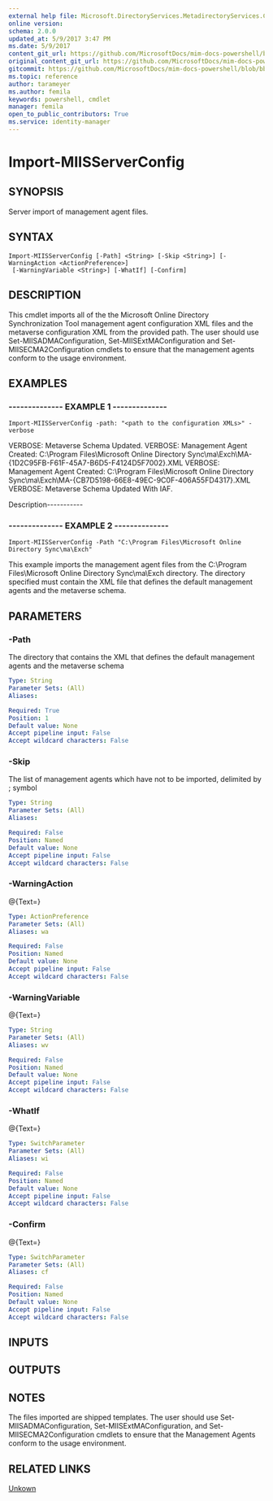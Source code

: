 ```yaml
---
external help file: Microsoft.DirectoryServices.MetadirectoryServices.Config.dll-Help.xml
online version: 
schema: 2.0.0
updated_at: 5/9/2017 3:47 PM
ms.date: 5/9/2017
content_git_url: https://github.com/MicrosoftDocs/mim-docs-powershell/blob/master/mim-cmdlets/Microsoft.DirectoryServices.MetadirectoryServices.Config/vlatest/Import-MIISServerConfig.md
original_content_git_url: https://github.com/MicrosoftDocs/mim-docs-powershell/blob/master/mim-cmdlets/Microsoft.DirectoryServices.MetadirectoryServices.Config/vlatest/Import-MIISServerConfig.md
gitcommit: https://github.com/MicrosoftDocs/mim-docs-powershell/blob/bba03e1e0b7bea04619c48b98278723b1a8fc13d/mim-cmdlets/Microsoft.DirectoryServices.MetadirectoryServices.Config/vlatest/Import-MIISServerConfig.md
ms.topic: reference
author: tarameyer
ms.author: femila
keywords: powershell, cmdlet
manager: femila
open_to_public_contributors: True
ms.service: identity-manager
---
```


# Import-MIISServerConfig

## SYNOPSIS
Server import of management agent files.

## SYNTAX

```
Import-MIISServerConfig [-Path] <String> [-Skip <String>] [-WarningAction <ActionPreference>]
 [-WarningVariable <String>] [-WhatIf] [-Confirm]
```

## DESCRIPTION
This cmdlet imports all of the the Microsoft Online Directory Synchronization Tool management agent configuration XML files and the metaverse  configuration XML from the provided path.
The user should use Set-MIISADMAConfiguration, Set-MIISExtMAConfiguration and Set-MIISECMA2Configuration cmdlets to ensure that the management agents conform to the usage environment.

## EXAMPLES

### --------------  EXAMPLE 1 --------------
```
Import-MIISServerConfig -path: "<path to the configuration XMLs>" -verbose
```

VERBOSE: Metaverse Schema Updated.
            VERBOSE: Management Agent Created: C:\Program Files\Microsoft Online Directory
            Sync\ma\Exch\MA-{1D2C95FB-F61F-45A7-B6D5-F4124D5F7002}.XML
            VERBOSE: Management Agent Created: C:\Program Files\Microsoft Online Directory
            Sync\ma\Exch\MA-{CB7D5198-66E8-49EC-9C0F-406A55FD4317}.XML
            VERBOSE: Metaverse Schema Updated With IAF.

Description-----------

### --------------  EXAMPLE 2 --------------
```
Import-MIISServerConfig -Path "C:\Program Files\Microsoft Online Directory Sync\ma\Exch"
```

This example imports the management agent files from the C:\Program Files\Microsoft Online Directory Sync\ma\Exch directory.
The directory specified must contain the XML file that defines the default management agents and the metaverse schema.

## PARAMETERS

### -Path
The directory that contains the XML that defines the default management agents and the metaverse  schema

```yaml
Type: String
Parameter Sets: (All)
Aliases: 

Required: True
Position: 1
Default value: None
Accept pipeline input: False
Accept wildcard characters: False
```

### -Skip
The list of management agents which have not to be imported, delimited by ; symbol

```yaml
Type: String
Parameter Sets: (All)
Aliases: 

Required: False
Position: Named
Default value: None
Accept pipeline input: False
Accept wildcard characters: False
```

### -WarningAction
@{Text=}

```yaml
Type: ActionPreference
Parameter Sets: (All)
Aliases: wa

Required: False
Position: Named
Default value: None
Accept pipeline input: False
Accept wildcard characters: False
```

### -WarningVariable
@{Text=}

```yaml
Type: String
Parameter Sets: (All)
Aliases: wv

Required: False
Position: Named
Default value: None
Accept pipeline input: False
Accept wildcard characters: False
```

### -WhatIf
@{Text=}

```yaml
Type: SwitchParameter
Parameter Sets: (All)
Aliases: wi

Required: False
Position: Named
Default value: None
Accept pipeline input: False
Accept wildcard characters: False
```

### -Confirm
@{Text=}

```yaml
Type: SwitchParameter
Parameter Sets: (All)
Aliases: cf

Required: False
Position: Named
Default value: None
Accept pipeline input: False
Accept wildcard characters: False
```

## INPUTS

## OUTPUTS

## NOTES
The files imported are shipped templates.
The user should use Set-MIISADMAConfiguration, Set-MIISExtMAConfiguration, and Set-MIISECMA2Configuration cmdlets to ensure that the Management Agents conform to the usage environment.

## RELATED LINKS

[Unkown]()

